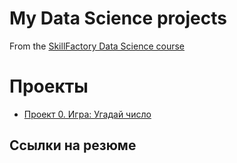 # My Data Science projects

From the [SkillFactory Data Science course]()

# Проекты

* [Проект 0. Игра: Угадай число](https://github.com/dohsi/dohsi_ds/project_0)


## Ссылки на резюме